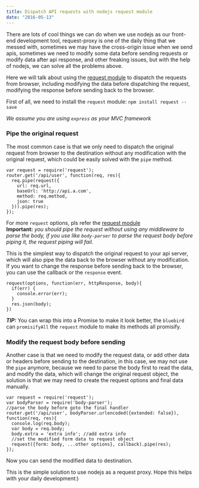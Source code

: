 ```yaml
---
title: Dispatch API requests with nodejs request module
date: "2016-05-13"
---
```


There are lots of cool things we can do when we use nodejs as our front-end development tool, request-proxy is one of the daily thing that we messed with, sometimes we may have the cross-origin issue when we send apis, sometimes we need to modify some data before sending requests or modify data after api response, and other freaking issues, but with the help of nodejs, we can solve all the problems above.

Here we will talk about using the [request module](https://github.com/request/request) to dispatch the requests from browser, including modifying the data before dispatching the request, modifying the response before sending back to the browser.

First of all, we need to install the `request` module:
`npm install request --save`  

*We assume you are using `express` as your MVC framework*

### Pipe the original request  

The most common case is that we only need to dispatch the original request from browser to the destination without any modification with the original request, which could be easily solved with the `pipe` method.  
```
var request = require('request');
router.get('/api/user', function(req, res){
  req.pipe(request({
    url: req.url,
    baseUrl: 'http://api.a.com',
    method: req.method,
    json: true
  })).pipe(res);
});
```
For more `request` options, pls refer the [request module](https://github.com/request/request)  
__Important:__ _you should pipe the request without using any middleware to parse the body, if you use like `body-parser` to parse the request body before piping it, the request piping will fail._


This is the simplest way to dispatch the original request to your api server, which will also pipe the data back to the browser without any modification.  
If you want to change the response before sending back to the browser, you can use the callback or the `response` event.
```
request(options, function(err, httpResponse, body){
  if(err) {
    console.error(err);
  }
  res.json(body);
})
```
__*TIP:*__ You can wrap this into a Promise to make it look better, the `bluebird` can `promisifyAll` the `request` module to make its methods all promisify.

### Modify the request body before sending

Another case is that we need to modify the request data, or add other data or headers before sending to the destination, in this case, we may not use the `pipe` anymore, because we need to parse the body first to read the data, and modify the data, which will change the original request object, the solution is that we may need to create the request options and final data manually.

```
var request = require('request');
var bodyParser = require('body-parser');
//parse the body before goto the final handler
router.get('/api/user', bodyParser.urlencoded({extended: false}), function(req, res){
  console.log(req.body);
  var body = req.body;
  body.extra = 'extra info'; //add extra info
  //set the modified form data to request object
  request({form: body, ...other options}, callback).pipe(res);
});
```

Now you can send the modified data to destination.

This is the simple solution to use nodejs as a request proxy. 
Hope this helps with your daily development:)